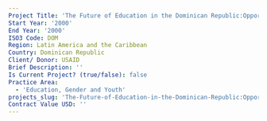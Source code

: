 ```yaml
---
Project Title: 'The Future of Education in the Dominican Republic:Opportunities and Challenges'
Start Year: '2000'
End Year: '2000'
ISO3 Code: DOM
Region: Latin America and the Caribbean
Country: Dominican Republic
Client/ Donor: USAID
Brief Description: ''
Is Current Project? (true/false): false
Practice Area:
  - 'Education, Gender and Youth'
projects_slug: 'The-Future-of-Education-in-the-Dominican-Republic:Opportunities-and-Challenges'
Contract Value USD: ''
---
```

